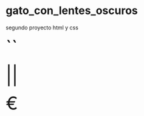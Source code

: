 # gato_con_lentes_oscuros
segundo proyecto html y css



 <font size = 8> `` </font>
 
 <font size = 8> || </font>


 <font size = 8> €</font>
